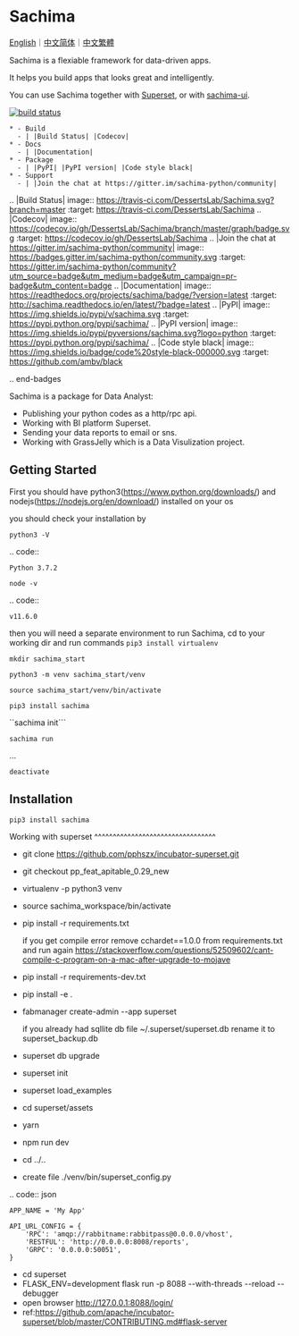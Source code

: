 # Sachima

[English](https://github.com/DessertsLab/Sachima/blob/master/README.md)｜[中文简体]()｜[中文繁體]()

Sachima is a flexiable framework for data-driven apps.

It helps you build apps that looks great and intelligently.

You can use Sachima together with [Superset](https://github.com/apache/incubator-superset), or with [sachima-ui](https://github.com/nocmk2/sachima-ui).



[![build status](https://img.shields.io/travis/DessertsLab/Sachima/master.svg?style=flat-square)](https://travis-ci.com/DessertsLab/Sachima)


    * - Build
      - | |Build Status| |Codecov|
    * - Docs
      - | |Documentation|
    * - Package
      - | |PyPI| |PyPI version| |Code style black|
    * - Support
      - | |Join the chat at https://gitter.im/sachima-python/community|

.. |Build Status| image:: https://travis-ci.com/DessertsLab/Sachima.svg?branch=master
    :target: https://travis-ci.com/DessertsLab/Sachima
.. |Codecov| image:: https://codecov.io/gh/DessertsLab/Sachima/branch/master/graph/badge.svg
    :target: https://codecov.io/gh/DessertsLab/Sachima
.. |Join the chat at https://gitter.im/sachima-python/community| image:: https://badges.gitter.im/sachima-python/community.svg
   :target: https://gitter.im/sachima-python/community?utm_source=badge&utm_medium=badge&utm_campaign=pr-badge&utm_content=badge
.. |Documentation| image:: https://readthedocs.org/projects/sachima/badge/?version=latest
   :target: http://sachima.readthedocs.io/en/latest/?badge=latest
.. |PyPI| image:: https://img.shields.io/pypi/v/sachima.svg
   :target: https://pypi.python.org/pypi/sachima/
.. |PyPI version| image:: https://img.shields.io/pypi/pyversions/sachima.svg?logo=python
   :target: https://pypi.python.org/pypi/sachima/
.. |Code style black| image:: https://img.shields.io/badge/code%20style-black-000000.svg
    :target: https://github.com/ambv/black

.. end-badges


Sachima is a package for Data Analyst:

- Publishing your python codes as a http/rpc api.
- Working with BI platform Superset.
- Sending your data reports to email or sns.
- Working with GrassJelly which is a Data Visulization project.

Getting Started
-----------------------------------
First you should have python3(https://www.python.org/downloads/) and nodejs(https://nodejs.org/en/download/) installed on your os

you should check your installation by

``python3 -V``

.. code::

    Python 3.7.2

``node -v``

.. code::

    v11.6.0




then you will need a separate environment to run Sachima, cd to your working dir and run commands
``pip3 install virtualenv``

``mkdir sachima_start``

``python3 -m venv sachima_start/venv``

``source sachima_start/venv/bin/activate``

``pip3 install sachima``

``sachima init```

``sachima run``

...


``deactivate``



Installation
-----------------------------------
``pip3 install sachima``


Working with superset
^^^^^^^^^^^^^^^^^^^^^^^^^^^^^^^^^

- git clone https://github.com/pphszx/incubator-superset.git
- git checkout pp_feat_apitable_0.29_new
- virtualenv -p python3 venv
- source sachima_workspace/bin/activate
- pip install -r requirements.txt

    if you get compile error  remove cchardet==1.0.0 from requirements.txt and run again
    https://stackoverflow.com/questions/52509602/cant-compile-c-program-on-a-mac-after-upgrade-to-mojave

- pip install -r requirements-dev.txt
- pip install -e .
- fabmanager create-admin --app superset

    if you already had sqllite db file  ~/.superset/superset.db   rename it to superset_backup.db

- superset db upgrade
- superset init
- superset load_examples

- cd superset/assets
- yarn
- npm run dev

- cd ../..


- create file  ./venv/bin/superset_config.py

.. code:: json

    APP_NAME = 'My App'

    API_URL_CONFIG = {
        'RPC': 'amqp://rabbitname:rabbitpass@0.0.0.0/vhost',
        'RESTFUL': 'http://0.0.0.0:8008/reports',
        'GRPC': '0.0.0.0:50051',
    }


- cd superset
- FLASK_ENV=development flask run -p 8088 --with-threads --reload --debugger
- open browser http://127.0.0.1:8088/login/
- ref:https://github.com/apache/incubator-superset/blob/master/CONTRIBUTING.md#flask-server



